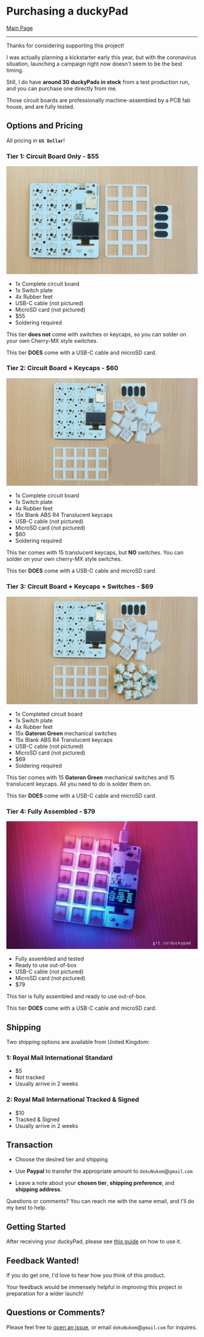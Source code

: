 # Purchasing a duckyPad

[Main Page](/README.md)

------

Thanks for considering supporting this project!

I was actually planning a kickstarter early this year, but with the coronavirus situation, launching a campaign right now doesn't seem to be the best timing.

Still, I do have **around 30 duckyPads in stock** from a test production run, and you can purchase one directly from me.

Those circuit boards are professionally machine-assembled by a PCB fab house, and are fully tested.

## Options and Pricing

All pricing in **`US Dollar`**!

### Tier 1: Circuit Board Only - $55

![Alt text](resources/pics/tier1.jpg)

* 1x Complete circuit board
* 1x Switch plate
* 4x Rubber feet
* USB-C cable (not pictured)
* MicroSD card (not pictured)
* $55
* Soldering required

This tier **does not** come with switches or keycaps, so you can solder on your own Cherry-MX style switches.

This tier **DOES** come with a USB-C cable and microSD card.

### Tier 2: Circuit Board + Keycaps - $60

![Alt text](resources/pics/tier2.jpg)

* 1x Complete circuit board
* 1x Switch plate
* 4x Rubber feet
* 15x Blank ABS R4 Translucent keycaps
* USB-C cable (not pictured)
* MicroSD card (not pictured)
* $60
* Soldering required

This tier comes with 15 translucent keycaps, but **NO** switches. You can solder on your own cherry-MX style switches.

This tier **DOES** come with a USB-C cable and microSD card.

### Tier 3: Circuit Board + Keycaps + Switches - $69

![Alt text](resources/pics/tier3.jpg)

* 1x Completed circuit board
* 1x Switch plate
* 4x Rubber feet
* 15x **Gateron Green** mechanical switches
* 15x Blank ABS R4 Translucent keycaps
* USB-C cable (not pictured)
* MicroSD card (not pictured)
* $69
* Soldering required

This tier comes with 15 **Gateron Green** mechanical switches and 15 translucent keycaps. All you need to do is solder them on.

This tier **DOES** come with a USB-C cable and microSD card.

### Tier 4: Fully Assembled - $79

![Alt text](resources/pics/title.jpg)

* Fully assembled and tested
* Ready to use out-of-box
* USB-C cable (not pictured)
* MicroSD card (not pictured)
* $79

This tier is fully assembled and ready to use out-of-box.

This tier **DOES** come with a USB-C cable and microSD card.

## Shipping

Two shipping options are available from United Kingdom:

### 1: Royal Mail International Standard

* $5
* Not tracked
* Usually arrive in 2 weeks

### 2: Royal Mail International Tracked & Signed
* $10
* Tracked & Signed
* Usually arrive in 2 weeks

## Transaction

* Choose the desired tier and shipping

* Use **Paypal** to transfer the appropriate amount to `dekuNukem`@`gmail`.`com`

* Leave a note about your **chosen tier**, **shipping preference**, and **shipping address**.

Questions or comments? You can reach me with the same email, and I'll do my best to help.

## Getting Started

After receiving your duckyPad, please see [this guide](./getting_started.md) on how to use it.

## Feedback Wanted!

If you do get one, I'd love to hear how you think of this product.

Your feedback would be immensely helpful in improving this project in preparation for a wider launch!

## Questions or Comments?

Please feel free to [open an issue](https://github.com/dekuNukem/duckypad/issues), or email `dekuNukem`@`gmail`.`com` for inquires.
